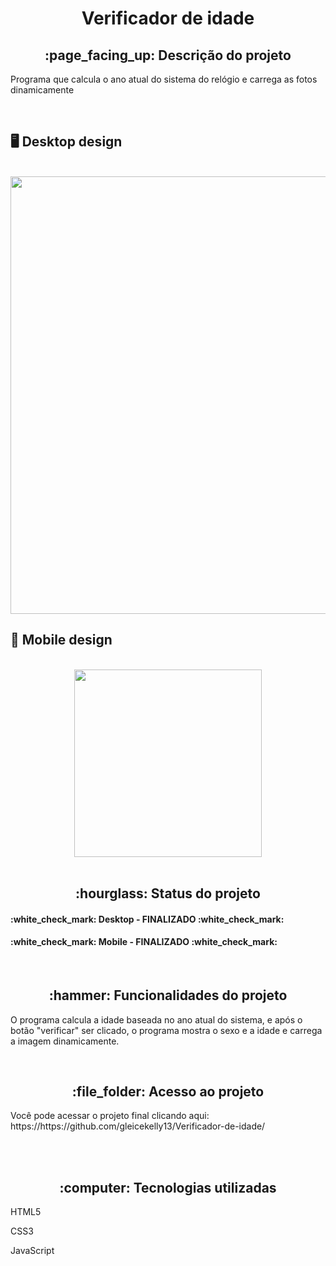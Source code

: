 <h1 align="center">Verificador de idade</h1>
<h2 align="center">:page_facing_up: Descrição do projeto</h2>
<p>Programa que calcula o ano atual do sistema do relógio e carrega as fotos dinamicamente</p>
<br>

## :desktop_computer: Desktop design
<br>
<div align="center">
<img src="https://user-images.githubusercontent.com/80974593/195214999-3876da95-e94c-4839-81ca-f43f53347a86.png"  width="700">
</div>
 
## :iphone: Mobile design
<br>
<div align="center">
<img src="https://user-images.githubusercontent.com/80974593/195217241-2175760d-3449-4b22-8024-f07b53b39870.png"  width="300">
</div>
<br>

<h2 align="center">:hourglass: Status do projeto </h2>
<h4>:white_check_mark: Desktop - FINALIZADO :white_check_mark: </h4> 
<h4>:white_check_mark: Mobile - FINALIZADO :white_check_mark: </h4>
<br>

<h2 align="center">:hammer: Funcionalidades do projeto </h2>
<p>O programa calcula a idade baseada no ano atual do sistema, e após o botão "verificar" ser clicado, o programa mostra o sexo e a idade e carrega a imagem dinamicamente.
</p>
<br>

<h2 align="center"> :file_folder: Acesso ao projeto </h2>
<p> Você pode acessar o projeto final clicando aqui: https://https://github.com/gleicekelly13/Verificador-de-idade/ </p>
<br>

<br>
<h2 align="center"> :computer: Tecnologias utilizadas </h2>
<p>HTML5</p>
<p>CSS3</p>
<p>JavaScript</p>
<br>
